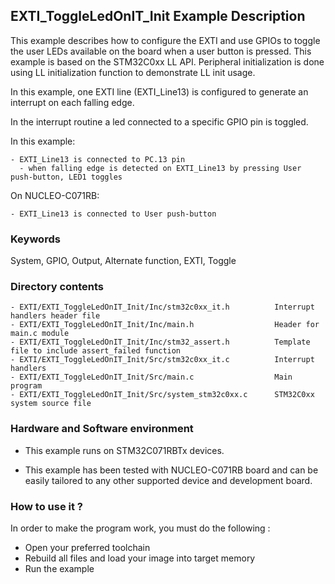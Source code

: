 ## <b>EXTI_ToggleLedOnIT_Init Example Description</b>

This example describes how to configure the EXTI and use
GPIOs to toggle the user LEDs available on the board when
a user button is pressed. This example is based on the
STM32C0xx LL API. Peripheral initialization is done using LL
initialization function to demonstrate LL init usage.

In this example, one EXTI line (EXTI_Line13) is configured to generate
an interrupt on each falling edge.

In the interrupt routine a led connected to a specific GPIO pin is toggled.

In this example:

    - EXTI_Line13 is connected to PC.13 pin
      - when falling edge is detected on EXTI_Line13 by pressing User push-button, LED1 toggles

On NUCLEO-C071RB:

    - EXTI_Line13 is connected to User push-button


### <b>Keywords</b>

System, GPIO, Output, Alternate function, EXTI, Toggle

### <b>Directory contents</b>

    - EXTI/EXTI_ToggleLedOnIT_Init/Inc/stm32c0xx_it.h          Interrupt handlers header file
    - EXTI/EXTI_ToggleLedOnIT_Init/Inc/main.h                  Header for main.c module
    - EXTI/EXTI_ToggleLedOnIT_Init/Inc/stm32_assert.h          Template file to include assert_failed function
    - EXTI/EXTI_ToggleLedOnIT_Init/Src/stm32c0xx_it.c          Interrupt handlers
    - EXTI/EXTI_ToggleLedOnIT_Init/Src/main.c                  Main program
    - EXTI/EXTI_ToggleLedOnIT_Init/Src/system_stm32c0xx.c      STM32C0xx system source file

### <b>Hardware and Software environment</b>

  - This example runs on STM32C071RBTx devices.

  - This example has been tested with NUCLEO-C071RB board and can be
    easily tailored to any other supported device and development board.

### <b>How to use it ?</b>

In order to make the program work, you must do the following :

 - Open your preferred toolchain
 - Rebuild all files and load your image into target memory
 - Run the example


